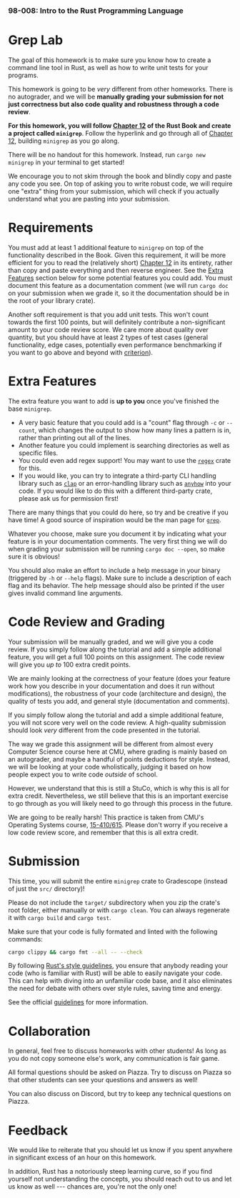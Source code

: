 ### 98-008: Intro to the Rust Programming Language

# Grep Lab

The goal of this homework is to make sure you know how to create a command line tool in Rust, as
well as how to write unit tests for your programs.

This homework is going to be _very_ different from other homeworks. There is no autograder, and we
will be **manually grading your submission for not just correctness but also code quality and
robustness through a code review**.

**For this homework, you will follow
[Chapter 12](https://doc.rust-lang.org/book/ch12-00-an-io-project.html) of the Rust Book and create
a project called `minigrep`**. Follow the hyperlink and go through all of
[Chapter 12](https://doc.rust-lang.org/book/ch12-00-an-io-project.html), building `minigrep` as you
go along.

There will be no handout for this homework. Instead, run `cargo new minigrep` in your terminal to
get started!

We encourage you to not skim through the book and blindly copy and paste any code you see. On top of
asking you to write robust code, we will require one "extra" thing from your submission, which will
check if you actually understand what you are pasting into your submission.

# Requirements

You must add at least 1 additional feature to `minigrep` on top of the functionality described in
the Book. Given this requirement, it will be more efficient for you to read the (relatively short)
[Chapter 12](https://doc.rust-lang.org/book/ch12-00-an-io-project.html) in its entirety, rather than
copy and paste everything and then reverse engineer. See the [Extra Features](#extra-features)
section below for some potential features you could add. You must document this feature as a
documentation comment (we will run `cargo doc` on your submission when we grade it, so it the
documentation should be in the root of your library crate).

Another soft requirement is that you add unit tests. This won't count towards the first 100 points,
but will definitely contribute a non-significant amount to your code review score. We care more
about quality over quantity, but you should have at least 2 types of test cases (general
functionality, edge cases, potentially even performance benchmarking if you want to go above and
beyond with [criterion](https://bheisler.github.io/criterion.rs/book/)).

# Extra Features

The extra feature you want to add is **up to you** once you've finished the base `minigrep`.

- A very basic feature that you could add is a "count" flag through `-c` or `--count`, which changes
  the output to show how many lines a pattern is in, rather than printing out all of the lines.
- Another feature you could implement is searching directories as well as specific files.
- You could even add regex support! You may want to use the
  [`regex`](https://docs.rs/regex/latest/regex/) crate for this.
- If you would like, you can try to integrate a third-party CLI handling library such as
  [`clap`](https://docs.rs/clap/latest/clap/) or an error-handling library such as
  [`anyhow`](https://docs.rs/anyhow/latest/anyhow/) into your code. If you would like to do this
  with a different third-party crate, please ask us for permission first!

There are many things that you could do here, so try and be creative if you have time!
A good source of inspiration would be the man page for
[`grep`](https://man7.org/linux/man-pages/man1/grep.1.html).

Whatever you choose, make sure you document it by indicating what your feature is in your
documentation comments. The very first thing we will do when grading your submission will be running
`cargo doc --open`, so make sure it is obvious!

You should also make an effort to include a help message in your binary (triggered by `-h` or
`--help` flags). Make sure to include a description of each flag and its behavior. The help message
should also be printed if the user gives invalid command line arguments.

# Code Review and Grading

Your submission will be manually graded, and we will give you a code review. If you simply follow
along the tutorial and add a simple additional feature, you will get a full 100 points on this
assignment. The code review will give you _up to_ 100 extra credit points.

We are mainly looking at the correctness of your feature (does your feature work how you describe in
your documentation and does it run without modifications), the robustness of your code (architecture
and design), the quality of tests you add, and general style (documentation and comments).

If you simply follow along the tutorial and add a simple additional feature, you will not score
very well on the code review. A high-quality submission should look _very_ different from the code
presented in the tutorial.

The way we grade this assignment will be different from almost every Computer Science course here at
CMU, where grading is mainly based on an autograder, and maybe a handful of points deductions for
style. Instead, we will be looking at your code wholistically, judging it based on how people expect
you to write code _outside_ of school.

However, we understand that this is still a StuCo, which is why this is all for extra credit.
Nevertheless, we still believe that this is an important exercise to go through as you will likely
need to go through this process in the future.

We are going to be really harsh! This practice is taken from CMU's Operating Systems course,
[15-410/615](https://www.cs.cmu.edu/~410/). Please don't worry if you receive a low code review
score, and remember that this is all extra credit.

# Submission

This time, you will submit the entire `minigrep` crate to Gradescope (instead of just the `src/`
directory)!

Please do not include the `target/` subdirectory when you zip the crate's root folder, either
manually or with `cargo clean`. You can always regenerate it with `cargo build` and `cargo test`.

Make sure that your code is fully formated and linted with the following commands:

```sh
cargo clippy && cargo fmt --all -- --check
```

By following [Rust's style guidelines](https://doc.rust-lang.org/stable/style-guide/), you ensure
that anybody reading your code (who is familiar with Rust) will be able to easily navigate your
code. This can help with diving into an unfamiliar code base, and it also eliminates the need for
debate with others over style rules, saving time and energy.

See the official [guidelines](https://doc.rust-lang.org/stable/style-guide/) for more information.

# Collaboration

In general, feel free to discuss homeworks with other students! As long as you do not copy someone
else's work, any communication is fair game.

All formal questions should be asked on Piazza. Try to discuss on Piazza so that other students can
see your questions and answers as well!

You can also discuss on Discord, but try to keep any technical questions on Piazza.

# Feedback

We would like to reiterate that you should let us know if you spent anywhere in significant excess
of an hour on this homework.

In addition, Rust has a notoriously steep learning curve, so if you find yourself not understanding
the concepts, you should reach out to us and let us know as well --- chances are, you're not the
only one!
